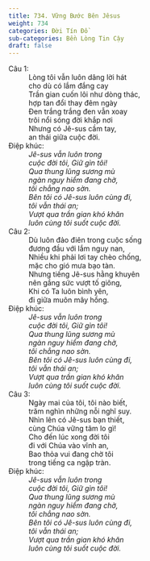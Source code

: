 ```yaml
---
title: 734. Vững Bước Bên Jêsus
weight: 734
categories: Đời Tín Đồ
sub-categories: Bền Lòng Tin Cậy
draft: false
---
```

<dl><dt>Câu 1:</dt><dd data-verse="1">Lòng tôi vẫn luôn dâng lời hát <br/>cho dù có lắm đắng cay <br/>Trần gian cuốn lôi như dòng thác, <br/>hợp tan đổi thay đêm ngày <br/>Đen trắng trắng đen vẫn xoay <br/>trôi nổi sóng đời khắp nơi <br/>Nhưng có Jê-sus cầm tay, <br/>an thái giữa cuộc đời. </dd><dt>Điệp khúc:</dt><dd data-chorus="1"><em>Jê-sus vẫn luôn trong <br/>cuộc đời tôi, Giữ gìn tôi! <br/>Qua thung lũng sương mù <br/>ngàn nguy hiểm đang chờ, <br/>tôi chẳng nao sờn. <br/>Bên tôi có Jê-sus luôn cùng đi, <br/>tôi vẫn thái an; <br/>Vượt qua trần gian khó khăn <br/>luôn cùng tôi suốt cuộc đời. </em></dd><dt>Câu 2:</dt><dd data-verse="2">Dù luôn đảo điên trong cuộc sống <br/>đương đầu với lắm nguy nan, <br/>Nhiều khi phải lơi tay chèo chống, <br/>mặc cho gió mưa bạo tàn. <br/>Nhưng tiếng Jê-sus hằng khuyên <br/>nên gắng sức vượt tố giông, <br/>Khi có Ta luôn bình yên, <br/>đi giữa muôn mây hồng. </dd><dt>Điệp khúc:</dt><dd data-chorus="1"><em>Jê-sus vẫn luôn trong <br/>cuộc đời tôi, Giữ gìn tôi! <br/>Qua thung lũng sương mù <br/>ngàn nguy hiểm đang chờ, <br/>tôi chẳng nao sờn. <br/>Bên tôi có Jê-sus luôn cùng đi, <br/>tôi vẫn thái an; <br/>Vượt qua trần gian khó khăn <br/>luôn cùng tôi suốt cuộc đời. </em></dd><dt>Câu 3:</dt><dd data-verse="3">Ngày mai của tôi, tôi nào biết, <br/>trăm nghìn những nỗi nghĩ suy. <br/>Nhìn lên có Jê-sus bạn thiết, <br/>cùng Chúa vững tâm lo gì! <br/>Cho đến lúc xong đời tôi <br/>đi với Chúa vào vĩnh an, <br/>Bao thỏa vui đang chờ tôi <br/>trong tiếng ca ngập tràn. </dd><dt>Điệp khúc:</dt><dd data-chorus="1"><em>Jê-sus vẫn luôn trong <br/>cuộc đời tôi, Giữ gìn tôi! <br/>Qua thung lũng sương mù <br/>ngàn nguy hiểm đang chờ, <br/>tôi chẳng nao sờn. <br/>Bên tôi có Jê-sus luôn cùng đi, <br/>tôi vẫn thái an; <br/>Vượt qua trần gian khó khăn <br/>luôn cùng tôi suốt cuộc đời. </em></dd></dl>